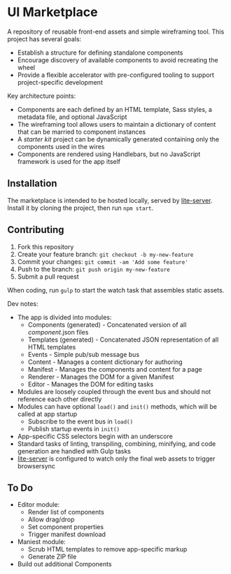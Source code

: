 # UI Marketplace

A repository of reusable front-end assets and simple wireframing tool.  This project has several goals:

* Establish a structure for defining standalone components
* Encourage discovery of available components to avoid recreating the wheel
* Provide a flexible accelerator with pre-configured tooling to support project-specific development

Key architecture points:

* Components are each defined by an HTML template, Sass styles, a metadata file, and optional JavaScript
* The wireframing tool allows users to maintain a dictionary of content that can be married to component instances
* A _starter kit_ project can be dynamically generated containing only the components used in the wires
* Components are rendered using Handlebars, but no JavaScript framework is used for the app itself

## Installation

The marketplace is intended to be hosted locally, served by [lite-server][1].  Install it by cloning the project, then run `npm start`.

## Contributing

1. Fork this repository
1. Create your feature branch: `git checkout -b my-new-feature`
1. Commit your changes: `git commit -am 'Add some feature'`
1. Push to the branch: `git push origin my-new-feature`
1. Submit a pull request

When coding, run `gulp` to start the watch task that assembles static assets.

Dev notes:

* The app is divided into modules:
    * Components (generated) - Concatenated version of all _component_.json files
    * Templates (generated) - Concatenated JSON representation of all HTML templates
    * Events - Simple pub/sub message bus
    * Content - Manages a content dictionary for authoring
    * Manifest - Manages the components and content for a page
    * Renderer - Manages the DOM for a given Manifest
    * Editor - Manages the DOM for editing tasks
* Modules are loosely coupled through the event bus and should not reference each other directly
* Modules can have optional `load()` and `init()` methods, which will be called at app startup
    * Subscribe to the event bus in `load()`
    * Publish startup events in `init()`
* App-specific CSS selectors begin with an underscore
* Standard tasks of linting, transpiling, combining, minifying, and code generation are handled with Gulp tasks
* [lite-server][1] is configured to watch only the final web assets to trigger browsersync

[1]: https://github.com/johnpapa/lite-server

## To Do

* Editor module:
    * Render list of components
    * Allow drag/drop
    * Set component properties
    * Trigger manifest download
* Maniest module:
    * Scrub HTML templates to remove app-specific markup
    * Generate ZIP file
* Build out additional Components